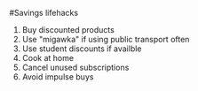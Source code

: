 #Savings lifehacks
1. Buy discounted products
2. Use "migawka" if using public transport often
3. Use student discounts if availble
4. Cook at home
5. Cancel unused subscriptions
6. Avoid impulse buys
